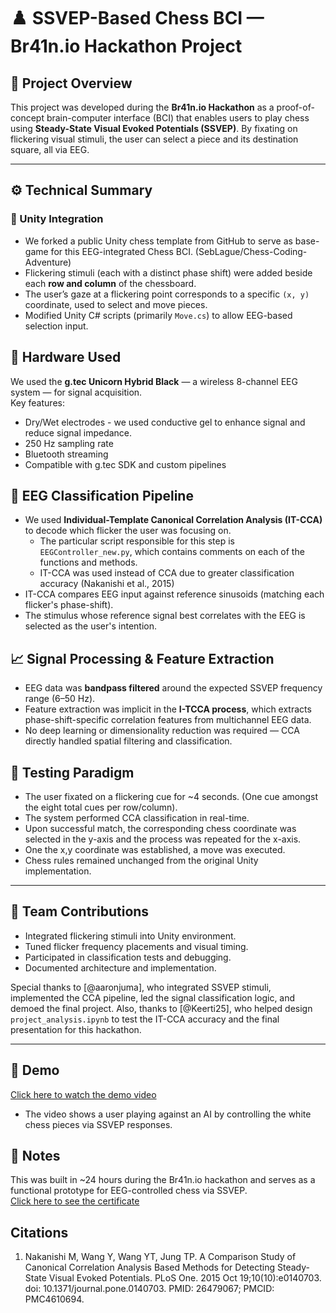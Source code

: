 # ♟️ SSVEP-Based Chess BCI — Br41n.io Hackathon Project

## 🧠 Project Overview

This project was developed during the **Br41n.io Hackathon** as a proof-of-concept brain-computer interface (BCI) that enables users to play chess using **Steady-State Visual Evoked Potentials (SSVEP)**. By fixating on flickering visual stimuli, the user can select a piece and its destination square, all via EEG.

---

## ⚙️ Technical Summary

### 🧩 Unity Integration
- We forked a public Unity chess template from GitHub to serve as base-game for this EEG-integrated Chess BCI. (SebLague/Chess-Coding-Adventure)
- Flickering stimuli (each with a distinct phase shift) were added beside each **row and column** of the chessboard.
- The user’s gaze at a flickering point corresponds to a specific `(x, y)` coordinate, used to select and move pieces.
- Modified Unity C# scripts (primarily `Move.cs`) to allow EEG-based selection input.

## 🧢 Hardware Used
We used the **g.tec Unicorn Hybrid Black** — a wireless 8-channel EEG system — for signal acquisition.  
Key features:
- Dry/Wet electrodes - we used conductive gel to enhance signal and reduce signal impedance.
- 250 Hz sampling rate
- Bluetooth streaming
- Compatible with g.tec SDK and custom pipelines 

## 🧠 EEG Classification Pipeline
- We used **Individual-Template Canonical Correlation Analysis (IT-CCA)** to decode which flicker the user was focusing on.
  - The particular script responsible for this step is `EEGController_new.py`, which contains comments on each of the functions and methods.
  - IT-CCA was used instead of CCA due to greater classification accuracy (Nakanishi et al., 2015)
- IT-CCA compares EEG input against reference sinusoids (matching each flicker's phase-shift).
- The stimulus whose reference signal best correlates with the EEG is selected as the user's intention.

## 📈 Signal Processing & Feature Extraction
- EEG data was **bandpass filtered** around the expected SSVEP frequency range (6–50 Hz).
- Feature extraction was implicit in the **I-TCCA process**, which extracts phase-shift-specific correlation features from multichannel EEG data.
- No deep learning or dimensionality reduction was required — CCA directly handled spatial filtering and classification.

## 🧪 Testing Paradigm
- The user fixated on a flickering cue for ~4 seconds. (One cue amongst the eight total cues per row/column).
- The system performed CCA classification in real-time.
- Upon successful match, the corresponding chess coordinate was selected in the y-axis and the process was repeated for the x-axis.
- One the x,y coordinate was established, a move was executed.
- Chess rules remained unchanged from the original Unity implementation.

---

## 👥 Team Contributions
- Integrated flickering stimuli into Unity environment.
- Tuned flicker frequency placements and visual timing.
- Participated in classification tests and debugging.
- Documented architecture and implementation.

Special thanks to [@aaronjuma], who integrated SSVEP stimuli, implemented the CCA pipeline, led the signal classification logic, and demoed the final project. Also, thanks to  [@Keerti25], who helped design `project_analysis.ipynb` to test the IT-CCA accuracy and the final presentation for this hackathon.

---
## 🎥 Demo
[Click here to watch the demo video](https://drive.google.com/file/d/1uoM65fZPW8lixnuws7O-lU8vToFfTe4I/view?usp=drive_link)
- The video shows a user playing against an AI by controlling the white chess pieces via SSVEP responses. 

## 🏁 Notes
This was built in ~24 hours during the Br41n.io hackathon and serves as a functional prototype for EEG-controlled chess via SSVEP.  
[Click here to see the certificate](https://drive.google.com/file/d/1c88yLzXYyNa-W4nzBSYccEV2BPafWuUj/view?usp=drive_link)

## Citations
1. Nakanishi M, Wang Y, Wang YT, Jung TP. A Comparison Study of Canonical Correlation Analysis Based Methods for Detecting Steady-State Visual Evoked Potentials. PLoS One. 2015 Oct 19;10(10):e0140703. doi: 10.1371/journal.pone.0140703. PMID: 26479067; PMCID: PMC4610694.

